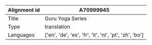 |Alignment id | A70999945
| --- | --- 
|Title | Guru Yoga Series 
|Type | translation
|Languages | ['en', 'de', 'es', 'fr', 'it', 'nl', 'pt', 'zh', 'bo']